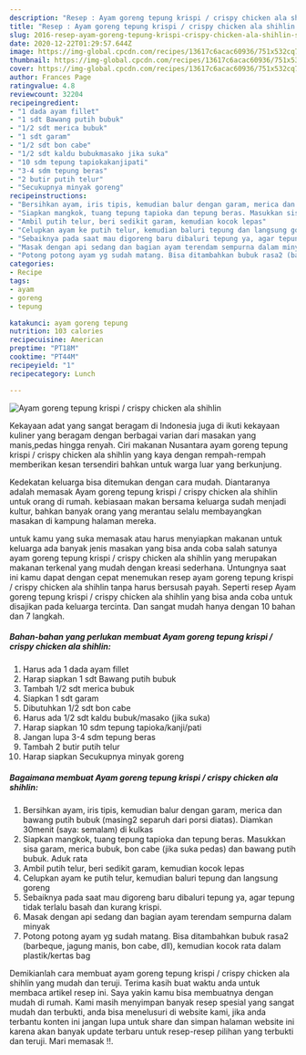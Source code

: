 ```yaml
---
description: "Resep : Ayam goreng tepung krispi / crispy chicken ala shihlin Sempurna"
title: "Resep : Ayam goreng tepung krispi / crispy chicken ala shihlin Sempurna"
slug: 2016-resep-ayam-goreng-tepung-krispi-crispy-chicken-ala-shihlin-sempurna
date: 2020-12-22T01:29:57.644Z
image: https://img-global.cpcdn.com/recipes/13617c6acac60936/751x532cq70/ayam-goreng-tepung-krispi-crispy-chicken-ala-shihlin-foto-resep-utama.jpg
thumbnail: https://img-global.cpcdn.com/recipes/13617c6acac60936/751x532cq70/ayam-goreng-tepung-krispi-crispy-chicken-ala-shihlin-foto-resep-utama.jpg
cover: https://img-global.cpcdn.com/recipes/13617c6acac60936/751x532cq70/ayam-goreng-tepung-krispi-crispy-chicken-ala-shihlin-foto-resep-utama.jpg
author: Frances Page
ratingvalue: 4.8
reviewcount: 32204
recipeingredient:
- "1 dada ayam fillet"
- "1 sdt Bawang putih bubuk"
- "1/2 sdt merica bubuk"
- "1 sdt garam"
- "1/2 sdt bon cabe"
- "1/2 sdt kaldu bubukmasako jika suka"
- "10 sdm tepung tapiokakanjipati"
- "3-4 sdm tepung beras"
- "2 butir putih telur"
- "Secukupnya minyak goreng"
recipeinstructions:
- "Bersihkan ayam, iris tipis, kemudian balur dengan garam, merica dan bawang putih bubuk (masing2 separuh dari porsi diatas). Diamkan 30menit (saya: semalam) di kulkas"
- "Siapkan mangkok, tuang tepung tapioka dan tepung beras. Masukkan sisa garam, merica bubuk, bon cabe (jika suka pedas) dan bawang putih bubuk. Aduk rata"
- "Ambil putih telur, beri sedikit garam, kemudian kocok lepas"
- "Celupkan ayam ke putih telur, kemudian baluri tepung dan langsung goreng"
- "Sebaiknya pada saat mau digoreng baru dibaluri tepung ya, agar tepung tidak terlalu basah dan kurang krispi."
- "Masak dengan api sedang dan bagian ayam terendam sempurna dalam minyak"
- "Potong potong ayam yg sudah matang. Bisa ditambahkan bubuk rasa2 (barbeque, jagung manis, bon cabe, dll), kemudian kocok rata dalam plastik/kertas bag"
categories:
- Recipe
tags:
- ayam
- goreng
- tepung

katakunci: ayam goreng tepung 
nutrition: 103 calories
recipecuisine: American
preptime: "PT18M"
cooktime: "PT44M"
recipeyield: "1"
recipecategory: Lunch

---
```



![Ayam goreng tepung krispi / crispy chicken ala shihlin](https://img-global.cpcdn.com/recipes/13617c6acac60936/751x532cq70/ayam-goreng-tepung-krispi-crispy-chicken-ala-shihlin-foto-resep-utama.jpg)

Kekayaan adat yang sangat beragam di Indonesia juga di ikuti kekayaan kuliner yang beragam dengan berbagai varian dari masakan yang manis,pedas hingga renyah. Ciri makanan Nusantara ayam goreng tepung krispi / crispy chicken ala shihlin yang kaya dengan rempah-rempah memberikan kesan tersendiri bahkan untuk warga luar yang berkunjung.




Kedekatan keluarga bisa ditemukan dengan cara mudah. Diantaranya adalah memasak Ayam goreng tepung krispi / crispy chicken ala shihlin untuk orang di rumah. kebiasaan makan bersama keluarga sudah menjadi kultur, bahkan banyak orang yang merantau selalu membayangkan masakan di kampung halaman mereka.

untuk kamu yang suka memasak atau harus menyiapkan makanan untuk keluarga ada banyak jenis masakan yang bisa anda coba salah satunya ayam goreng tepung krispi / crispy chicken ala shihlin yang merupakan makanan terkenal yang mudah dengan kreasi sederhana. Untungnya saat ini kamu dapat dengan cepat menemukan resep ayam goreng tepung krispi / crispy chicken ala shihlin tanpa harus bersusah payah.
Seperti resep Ayam goreng tepung krispi / crispy chicken ala shihlin yang bisa anda coba untuk disajikan pada keluarga tercinta. Dan sangat mudah hanya dengan 10 bahan dan 7 langkah.


<!--inarticleads1-->

##### Bahan-bahan yang perlukan membuat Ayam goreng tepung krispi / crispy chicken ala shihlin:

1. Harus ada 1 dada ayam fillet
1. Harap siapkan 1 sdt Bawang putih bubuk
1. Tambah 1/2 sdt merica bubuk
1. Siapkan 1 sdt garam
1. Dibutuhkan 1/2 sdt bon cabe
1. Harus ada 1/2 sdt kaldu bubuk/masako (jika suka)
1. Harap siapkan 10 sdm tepung tapioka/kanji/pati
1. Jangan lupa 3-4 sdm tepung beras
1. Tambah 2 butir putih telur
1. Harap siapkan Secukupnya minyak goreng




<!--inarticleads2-->

##### Bagaimana membuat  Ayam goreng tepung krispi / crispy chicken ala shihlin:

1. Bersihkan ayam, iris tipis, kemudian balur dengan garam, merica dan bawang putih bubuk (masing2 separuh dari porsi diatas). Diamkan 30menit (saya: semalam) di kulkas
1. Siapkan mangkok, tuang tepung tapioka dan tepung beras. Masukkan sisa garam, merica bubuk, bon cabe (jika suka pedas) dan bawang putih bubuk. Aduk rata
1. Ambil putih telur, beri sedikit garam, kemudian kocok lepas
1. Celupkan ayam ke putih telur, kemudian baluri tepung dan langsung goreng
1. Sebaiknya pada saat mau digoreng baru dibaluri tepung ya, agar tepung tidak terlalu basah dan kurang krispi.
1. Masak dengan api sedang dan bagian ayam terendam sempurna dalam minyak
1. Potong potong ayam yg sudah matang. Bisa ditambahkan bubuk rasa2 (barbeque, jagung manis, bon cabe, dll), kemudian kocok rata dalam plastik/kertas bag




Demikianlah cara membuat ayam goreng tepung krispi / crispy chicken ala shihlin yang mudah dan teruji. Terima kasih buat waktu anda untuk membaca artikel resep ini. Saya yakin kamu bisa membuatnya dengan mudah di rumah. Kami masih menyimpan banyak resep spesial yang sangat mudah dan terbukti, anda bisa menelusuri di website kami, jika anda terbantu konten ini jangan lupa untuk share dan simpan halaman website ini karena akan banyak update terbaru untuk resep-resep pilihan yang terbukti dan teruji. Mari memasak !!. 
